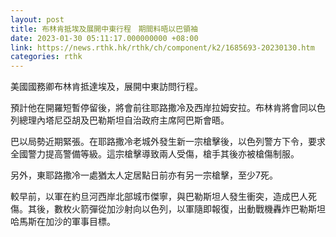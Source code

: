 ```yaml
---
layout: post
title: 布林肯抵埃及展開中東行程　期間料晤以巴領袖
date: 2023-01-30 05:11:17.000000000 +08:00
link: https://news.rthk.hk/rthk/ch/component/k2/1685693-20230130.htm
categories: rthk
---
```


美國國務卿布林肯抵達埃及，展開中東訪問行程。

預計他在開羅短暫停留後，將會前往耶路撒冷及西岸拉姆安拉。布林肯將會同以色列總理內塔尼亞胡及巴勒斯坦自治政府主席阿巴斯會晤。

巴以局勢近期緊張。在耶路撒冷老城外發生新一宗槍擊後，以色列警方下令，要求全國警力提高警備等級。這宗槍擊導致兩人受傷，槍手其後亦被槍傷制服。

另外，東耶路撒冷一處猶太人定居點日前亦有另一宗槍擊，至少7死。

較早前，以軍在約旦河西岸北部城市傑寧，與巴勒斯坦人發生衝突，造成巴人死傷。其後，數枚火箭彈從加沙射向以色列，以軍隨即報復，出動戰機轟炸巴勒斯坦哈馬斯在加沙的軍事目標。
